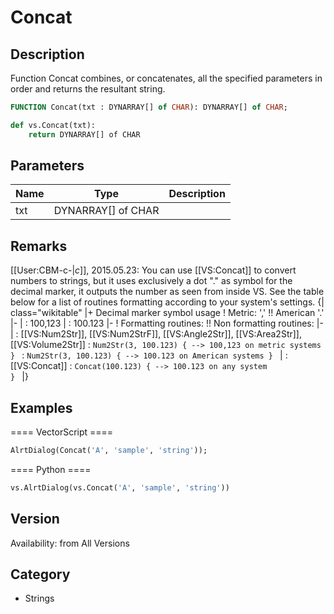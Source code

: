 # Concat

## Description
Function Concat combines, or concatenates, all the specified parameters in order and returns the resultant string.

```pascal
FUNCTION Concat(txt : DYNARRAY[] of CHAR): DYNARRAY[] of CHAR;
```

```python
def vs.Concat(txt):
    return DYNARRAY[] of CHAR
```

## Parameters
|Name|Type|Description|
|---|---|---|
|txt|DYNARRAY[] of CHAR|   |

## Remarks
[[User:CBM-c-|_c_]], 2015.05.23: You can use [[VS:Concat]] to convert numbers to strings, but it uses exclusively a dot "." as symbol for the decimal marker, it outputs the number as seen from inside VS. See the table below for a list of routines formatting according to your system's settings.
{| class="wikitable"
|+ Decimal marker symbol usage
! Metric: ',' !!  American '.'
|-
| 
: 100,123
|
: 100.123
|-
! Formatting routines: !!  Non formatting routines:
|-
| 
: [[VS:Num2Str]], [[VS:Num2StrF]], [[VS:Angle2Str]], [[VS:Area2Str]], [[VS:Volume2Str]]
: <code>Num2Str(3, 100.123) { --> 100,123 on metric systems } </code>
: <code>Num2Str(3, 100.123) { --> 100.123 on American systems } </code>
|
: [[VS:Concat]]
: <code>Concat(100.123) { --> 100.123 on any system } </code>
|}

## Examples
==== VectorScript ====
```pascal
AlrtDialog(Concat('A', 'sample', 'string'));
```
==== Python ====
```python
vs.AlrtDialog(vs.Concat('A', 'sample', 'string'))
```

## Version
Availability: from All Versions

## Category
* Strings

